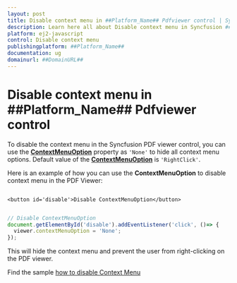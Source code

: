 ```yaml
---
layout: post
title: Disable context menu in ##Platform_Name## Pdfviewer control | Syncfusion
description: Learn here all about Disable context menu in Syncfusion ##Platform_Name## Pdfviewer control of Syncfusion Essential JS 2 and more.
platform: ej2-javascript
control: Disable context menu 
publishingplatform: ##Platform_Name##
documentation: ug
domainurl: ##DomainURL##
---
```


# Disable context menu in ##Platform_Name## Pdfviewer control

To disable the context menu in the Syncfusion PDF viewer control, you can use the [**ContextMenuOption**](https://helpej2.syncfusion.com/documentation/api/pdfviewer/#contextmenuoption) property as `'None'` to hide all context menu options. Default value of the [**ContextMenuOption**](https://helpej2.syncfusion.com/documentation/api/pdfviewer/#contextmenuoption) is `'RightClick'`.

Here is an example of how you can use the **ContextMenuOption** to disable context menu in the PDF Viewer:

```

<button id='disable'>Disable ContextMenuOption</button>

```

```ts

// Disable ContextMenuOption
document.getElementById('disable').addEventListener('click', ()=> {
  viewer.contextMenuOption = 'None';
});

```

This will hide the context menu and prevent the user from right-clicking on the PDF viewer.

Find the sample [how to disable Context Menu](https://stackblitz.com/edit/e99te3-ha9bkx?devtoolsheight=33&file=index.ts)